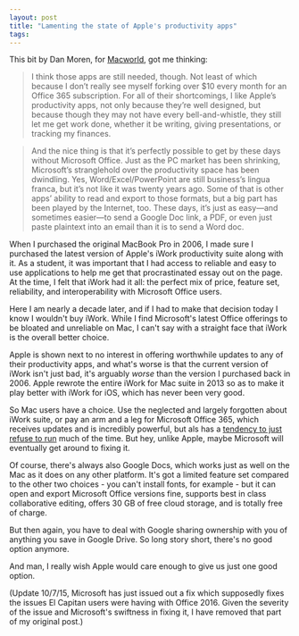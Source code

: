 ```yaml
---
layout: post
title: "Lamenting the state of Apple's productivity apps"
tags:
---
```

This bit by Dan Moren, for [Macworld](http://www.macworld.com/article/2988867/software-productivity/are-apples-productivity-apps-nearing-their-expiration-dates.html), got me thinking:

> I think those apps are still needed, though. Not least of which because I don’t really see myself forking over $10 every month for an Office 365 subscription. For all of their shortcomings, I like Apple’s productivity apps, not only because they’re well designed, but because though they may not have every bell-and-whistle, they still let me get work done, whether it be writing, giving presentations, or tracking my finances. 

> And the nice thing is that it’s perfectly possible to get by these days without Microsoft Office. Just as the PC market has been shrinking, Microsoft’s stranglehold over the productivity space has been dwindling. Yes, Word/Excel/PowerPoint are still business’s lingua franca, but it’s not like it was twenty years ago. Some of that is other apps’ ability to read and export to those formats, but a big part has been played by the Internet, too. These days, it’s just as easy—and sometimes easier—to send a Google Doc link, a PDF, or even just paste plaintext into an email than it is to send a Word doc. 

When I purchased the original MacBook Pro in 2006, I made sure I purchased the latest version of Apple's iWork productivity suite along with it. As a student, it was important that I had access to reliable and easy to use applications to help me get that procrastinated essay out on the page. At the time, I felt that iWork had it all: the perfect mix of price, feature set, reliability, and interoperability with Microsoft Office users.

Here I am nearly a decade later, and if I had to make that decision today I know I wouldn't buy iWork. While I find Microsoft's latest Office offerings to be bloated and unreliable on Mac, I can't say with a straight face that iWork is the overall better choice. 

Apple is shown next to no interest in offering worthwhile updates to any of their productivity apps, and what's worse is that the current version of iWork isn't just bad, it's  arguably <i>worse</i> than the version I purchased back in 2006. Apple rewrote the entire iWork for Mac suite in 2013 so as to make it play better with iWork for iOS, which has never been very good.

So Mac users have a choice. Use the neglected and largely forgotten about iWork suite, or pay an arm and a leg for Microsoft Office 365, which receives updates and is incredibly powerful, but als has a [tendency to just refuse to run](http://www.digitaltrends.com/computing/office-2016-is-having-trouble-staying-alive-on-el-capitan/) much of the time. But hey, unlike Apple, maybe Microsoft will eventually get around to fixing it.

Of course, there's always also Google Docs, which works just as well on the Mac as it does on any other platform. It's got a limited feature set compared to the other two choices - you can't install fonts, for example - but it can open and export Microsoft Office versions fine, supports best in class collaborative editing, offers 30 GB of free cloud storage, and is totally free of charge.

But then again, you have to deal with Google sharing ownership with you of anything you save in Google Drive. So long story short, there's no good option anymore.

And man, I really wish Apple would care enough to give us just one good option.

(Update 10/7/15, Microsoft has just issued out a fix which supposedly fixes the issues El Capitan users were having with Office 2016. Given the severity of the issue and Microsoft's swiftness in fixing it, I have removed that part of my original post.)